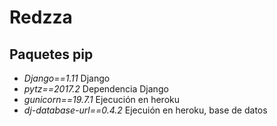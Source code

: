 # Redzza


## Paquetes pip

- *Django==1.11* 							Django
- *pytz==2017.2* 							Dependencia Django
- *gunicorn==19.7.1* 						Ejecución en heroku
- *dj-database-url==0.4.2* 					Ejecuión en heroku, base de datos


